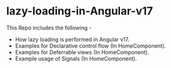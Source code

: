 # lazy-loading-in-Angular-v17
This Repo includes the following -
- How lazy loading is performed in Angular v17.
- Examples for Declarative control flow (In HomeComponent).
- Examples for Deferrable views (In HomeComponent).
- Example usage of Signals (In HomeComponent).
